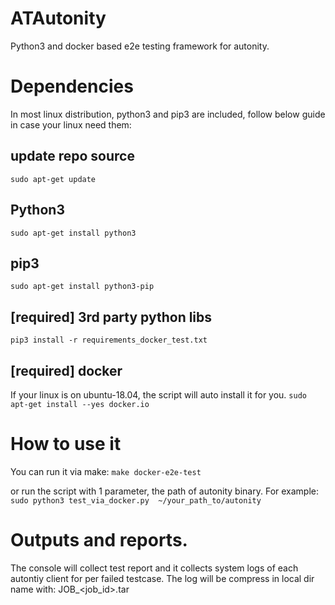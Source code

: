 # ATAutonity
Python3 and docker based e2e testing framework for autonity.

# Dependencies
In most linux distribution, python3 and pip3 are included, follow below guide in case your linux need them:

## update repo source
`sudo apt-get update`
## Python3
`sudo apt-get install python3`
## pip3
`sudo apt-get install python3-pip`

## [required] 3rd party python libs
`pip3 install -r requirements_docker_test.txt`

## [required] docker
If your linux is on ubuntu-18.04, the script will auto install it for you.
`sudo apt-get install --yes docker.io`

# How to use it
You can run it via make:
`make docker-e2e-test`

or run the script with 1 parameter, the path of autonity binary.
For example:
`sudo python3 test_via_docker.py  ~/your_path_to/autonity`

# Outputs and reports.
The console will collect test report and it collects system logs of each autontiy client for per failed testcase.
The log will be compress in local dir name with: JOB_<job_id>.tar
